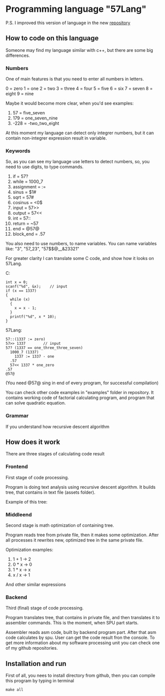 # Programming language "57Lang"

P.S. I improved this version of language in the new [repository](https://github.com/worthlane/x86compiler_for_57Lang)

## How to code on this language
Someone may find my language similar with c++, but there are some big differences.

### Numbers
One of main features is that you need to enter all numbers in letters.

0 = zero
1 = one
2 = two
3 = three
4 = four
5 = five
6 = six
7 = seven
8 = eight
9 = nine

Maybe it would become more clear, when you'd see examples:

1. 57   = five_seven
2. 179  = one_seven_nine
3. -228 = -two_two_eight

At this moment my language can detect only integrer numbers, but it can contain non-integrer expression result in variable.

### Keywords
So, as you can see my language use letters to detect numbers, so, you need to use digits, to type commands.

1. if         = 57?
2. while      = 1000_7
3. assignment = :=
4. sinus      = $1#
5. sqrt       = 57#
6. cosinus    = <0$
7. input      = 57>>
8. output     = 57<<
9. int        = 57::
10. return    = ~57
11. end       = @57@
12. block_end = .57

You also need to use numbers, to name variables. You can name variables like: "3", "57_23", "57$$@__&23321"

For greater clarity I can translate some C code, and show how it looks on 57Lang.

C:
```
int x = 0;
scanf("%d", &x);    // input
if (x == 1337)
{
  while (x)
  {
    x = x - 1;
  }
  printf("%d", x * 10);
}
```

57Lang:
```
57::(1337 := zero)
57>> 1337        // input
57? (1337 == one_three_three_seven)
  1000_7 (1337)
    1337 := 1337 - one
  .57
  57<< 1337 * one_zero
.57
@57@
```

(You need @57@ sing in end of every program, for successful compilation)

You can check other code examples in "examples" folder in repository. It contains working code of factorial calculating program, and program that can solve quadratic equation.

### Grammar
If you understand how recursive descent algorithm


## How does it work
There are three stages of calculating code result

### Frontend
First stage of code processing.

Program is doing text analysis using recursive descent algorithm. It builds tree, that contains in text file (assets folder).

Example of this tree:

### Middleend

Second stage is math optimization of containing tree.

Program reads tree from private file, then it makes some optimization. After all processes it rewrites new, optimized tree in the same private file.

Optimization examples:

1. 1 + 1  -> 2
2. 0 * x  -> 0
3. 1 * x  -> x
4. x / x  -> 1

And other similar expressions

### Backend

Third (final) stage of code processing.

Program translates tree, that contains in private file, and then translates it to assembler commands. This is the moment, when SPU part starts.

Assembler reads asm code, built by backend program part. After that asm code calculates by spu. User can get the code result fron the console. To get more information about my software processing unit you can check one of my github repositories.


## Installation and run
First of all, you nees to install directory from github, then you can compile this program by typing in terminal
```
make all
```
